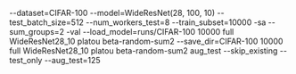 --dataset=CIFAR-100 --model=WideResNet(28, 100, 10) --test_batch_size=512 --num_workers_test=8 --train_subset=10000 -sa --sum_groups=2 -val --load_model=runs/CIFAR-100 10000 full WideResNet28_10 platou beta-random-sum2 --save_dir=CIFAR-100 10000 full WideResNet28_10 platou beta-random-sum2 aug_test --skip_existing --test_only --aug_test=125